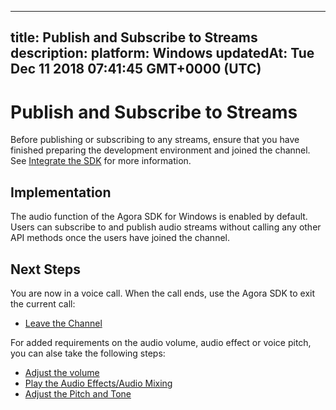 
---
title: Publish and Subscribe to Streams
description: 
platform: Windows
updatedAt: Tue Dec 11 2018 07:41:45 GMT+0000 (UTC)
---
# Publish and Subscribe to Streams
Before publishing or subscribing to any streams, ensure that you have finished preparing the development environment and joined the channel. See [Integrate the SDK](../../en/Voice/windows_video.md) for more information.

## Implementation
The audio function of the Agora SDK for Windows is enabled by default. Users can subscribe to and publish audio streams without calling any other API methods once the users have joined the channel.

## Next Steps
You are now in a voice call. When the call ends, use the Agora SDK to exit the current call:

- [Leave the Channel](../../en/Voice/leave_windows.md)

For added requirements on the audio volume, audio effect or voice pitch, you can alse take the following steps:

- [Adjust the volume](../../en/Voice/volume_windows.md)
- [Play the Audio Effects/Audio Mixing](../../en/Voice/effect_mixing_windows.md)
- [Adjust the Pitch and Tone](../../en/Voice/voice_effect_windows.md)
